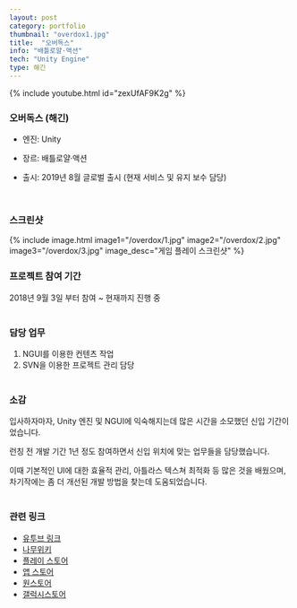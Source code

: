 ```yaml
---
layout: post
category: portfolio
thumbnail: "overdox1.jpg"
title:  "오버독스"
info: "배틀로얄·액션"
tech: "Unity Engine"
type: 해긴
---
```


<!--{% include video.html id="overdox" %}-->
{% include youtube.html id="zexUfAF9K2g" %}

### 오버독스 (해긴)
* 엔진: Unity

* 장르: 배틀로얄·액션

* 출시: 2019년 8월 글로벌 출시 (현재 서비스 및 유지 보수 담당)
<br>

### 스크린샷
{% include image.html
  image1="/overdox/1.jpg"
  image2="/overdox/2.jpg"
  image3="/overdox/3.jpg"
  image_desc="게임 플레이 스크린샷"
%}

### 프로젝트 참여 기간
2018년 9월 3일 부터 참여 ~ 현재까지 진행 중
<br><br>

### 담당 업무
1. NGUI를 이용한 컨텐츠 작업
2. SVN을 이용한 프로젝트 관리 담당
<br><br>

### 소감
입사하자마자, Unity 엔진 및 NGUI에 익숙해지는데 많은 시간을 소모했던 신입 기간이었습니다. 

런칭 전 개발 기간 1년 정도 참여하면서 신입 위치에 맞는 업무들을 담당했습니다.

이때 기본적인 UI에 대한 효율적 관리, 아틀라스 텍스쳐 최적화 등 많은 것을 배웠으며, 차기작에는 좀 더 개선된 개발 방법을 찾는데 도움되었습니다.
<br><br>

### 관련 링크
* [유투브 링크](https://www.youtube.com/results?search_query=%EC%98%A4%EB%B2%84%EB%8F%85%EC%8A%A4)
* [나무위키](https://namu.wiki/w/%EC%98%A4%EB%B2%84%EB%8F%85%EC%8A%A4)
* [플레이 스토어](https://play.google.com/store/apps/details?id=com.haegin.overdox&hl=ko&gl=US)
* [앱 스토어](https://apps.apple.com/kr/app/%EC%98%A4%EB%B2%84%EB%8F%85%EC%8A%A4/id1455811990)
* [원스토어](https://m.onestore.co.kr/mobilepoc/apps/appsDetail.omp?prodId=0000743802)
* [갤럭시스토어](https://galaxystore.samsung.com/detail/com.haegin.overdox.galaxystore?langCd=ko)